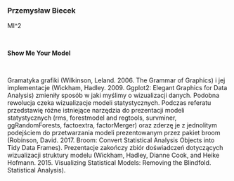 <!--html_preserve-->
<span>
<h3>
Przemysław Biecek
</h3>
<p>
MI^2
</p>
<br/>
<p>
<strong>Show Me Your Model</strong>
</p>
<br/>
<p>
Gramatyka grafiki (Wilkinson, Leland. 2006. The Grammar of Graphics) i
jej implementacje (Wickham, Hadley. 2009. Ggplot2: Elegant Graphics for
Data Analysis) zmieniły sposób w jaki myślimy o wizualizacji danych.
Podobna rewolucja czeka wizualizacje modeli statystycznych. Podczas
referatu przedstawię różne istniejące narzędzia do prezentacji modeli
statystycznych (rms, forestmodel and regtools, survminer,
ggRandomForests, factoextra, factorMerger) oraz zderzę je z jednolitym
podejściem do przetwarzania modeli prezentowanym przez pakiet broom
(Robinson, David. 2017. Broom: Convert Statistical Analysis Objects into
Tidy Data Frames). Prezentacje zakończy zbiór doświadczeń dotyczących
wizualizacji struktury modelu (Wickham, Hadley, Dianne Cook, and Heike
Hofmann. 2015. Visualizing Statistical Models: Removing the Blindfold.
Statistical Analysis).
</p>
</span><!--/html_preserve-->
